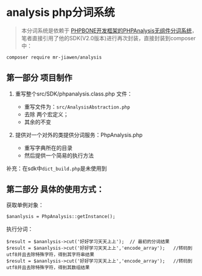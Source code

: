 # analysis php分词系统
> 本分词系统是依赖于 [PHPBONE开发框架的PHPAnalysis无组件分词系统](http://www.phpbone.com/phpanalysis/#api)，笔者直接引用了他的SDK(V2.0版本)进行再次封装，直接封装到composer中：

```markdown
composer require mr-jiawen/analysis
```

## 第一部分 项目制作
1. 重写整个src/SDK/phpanalysis.class.php 文件：
    * 重写文件为：`src/AnalysisAbstraction.php`
    * 去除 两个宏定义；
    * 其余的不变
    
2. 提供对一个对外的类提供分词服务：PhpAnalysis.php
    * 重写字典所在的目录
    * 然后提供一个简易的执行方法

补充：在sdk中`dict_build.php`是未使用到


## 第二部分 具体的使用方式：
获取单例对象：
```markdown
$ananlysis = PhpAnalysis::getInstance();
```
执行分词：
```
$result = $ananlysis->cut('好好学习天天上上');  // 最初的分词结果
$result = $ananlysis->cut('好好学习天天上上','encode_array');   //转码到utf8并且去除特殊字符，得到其字符串结果
$result = $ananlysis->cut('好好学习天天上上','encode_array');   //转码到utf8并且去除特殊字符，得到其数组结果
```
